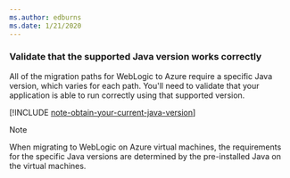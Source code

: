 ```yaml
---
ms.author: edburns
ms.date: 1/21/2020
---
```


### Validate that the supported Java version works correctly

All of the migration paths for WebLogic to Azure require a specific Java version, which varies for each path. You'll need to validate that your application is able to run correctly using that supported version.

[!INCLUDE [note-obtain-your-current-java-version](note-obtain-your-current-java-version.md)]

> [!NOTE]
> When migrating to WebLogic on Azure virtual machines, the requirements for the specific Java versions are determined by the pre-installed Java on the virtual machines.
